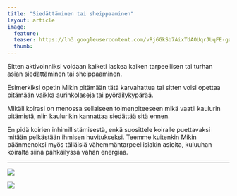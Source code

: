 ```yaml
---
title: "Siedättäminen tai sheippaaminen"
layout: article
image:
  feature:
  teaser: https://lh3.googleusercontent.com/vRj6GkSb7AixTdAOUqrJUqFE-gaM0tKMCrVEC4LdFoY=w245
  thumb:
---
```


Sitten aktivoinniksi voidaan kaiketi laskea kaiken tarpeellisen tai turhan asian siedättäminen tai sheippaaminen.

Esimerkiksi opetin Mikin pitämään tätä karvahattua tai sitten voisi opettaa pitämään vaikka aurinkolaseja tai pyöräilykypärää.

Mikäli koirasi on menossa sellaiseen toimenpiteeseen mikä vaatii kaulurin pitämistä, niin kaulurikin kannattaa siedättää sitä ennen.

En pidä koirien inhimillistämisestä, enkä suosittele koiralle puettavaksi mitään pelkästään ihmisen huvitukseksi. Teemme kuitenkin Mikin päänmenoksi myös tälläisiä vähemmäntarpeellisiakin asioita, kuluuhan koiralta siinä pähkäilyssä vähän energiaa.

---

![](https://lh3.googleusercontent.com/g2CQ_X8KeeHhr3W5n8O5tbOk5SSRdo_zCyOTxPZDqQI=w800)

![](https://lh3.googleusercontent.com/EDVNzD7Dq2gSLDUXuk9RNWCcE0suW4qu0uxGgf48eN4=w800)
